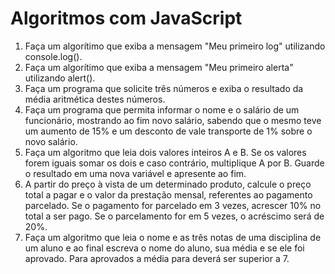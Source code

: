 # Algoritmos com JavaScript

1. Faça um algorítimo que exiba a mensagem "Meu primeiro log" utilizando console.log().
2. Faça um algorítimo que exiba a mensagem "Meu primeiro alerta" utilizando alert().
3. Faça um programa que solicite três números e exiba o resultado da média aritmética destes números.
4. Faça um programa que permita informar o nome e o salário de um funcionário, mostrando ao fim novo salário, sabendo que o mesmo teve um aumento de 15% e um desconto de vale transporte de 1% sobre o novo salário.
5. Faça um algoritmo que leia dois valores inteiros A e B. Se os valores forem iguais somar os dois e caso contrário, multiplique A por B. Guarde o resultado em uma nova variável e apresente ao fim.
6. A partir do preço à vista de um determinado produto, calcule o preço total a pagar e o valor da prestação mensal, referentes ao pagamento parcelado. Se o pagamento for  parcelado em 3 vezes, acrescer 10% no total a ser pago. Se o parcelamento for em 5 vezes, o acréscimo será de 20%.
7. Faça um algoritmo que leia o nome e as três notas de uma disciplina de um aluno e ao final escreva o nome do aluno, sua média e se ele foi aprovado. Para aprovados a média para deverá ser superior a 7.
